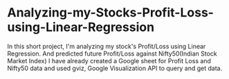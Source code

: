 # Analyzing-my-Stocks-Profit-Loss-using-Linear-Regression
In this short project, I'm analyzing my stock's Profit/Loss using Linear Regression. And predicted future Profit/Loss against Nifty50(Indian Stock Market Index) 
I have already created a Google sheet for Profit Loss and Nifty50 data and used gviz, Google Visualization API to query and get data.
